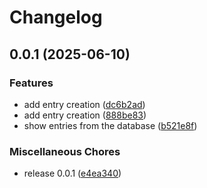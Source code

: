 # Changelog

## 0.0.1 (2025-06-10)


### Features

* add entry creation ([dc6b2ad](https://github.com/rickenharp/adh_diary/commit/dc6b2ad33fca7416614bf80cf3280aa55cb5cdc3))
* add entry creation ([888be83](https://github.com/rickenharp/adh_diary/commit/888be830d9f0031a946589978ba5569bec2d1567))
* show entries from the database ([b521e8f](https://github.com/rickenharp/adh_diary/commit/b521e8f3938bafac4165c86abe1e8d21c6ffd375))


### Miscellaneous Chores

* release 0.0.1 ([e4ea340](https://github.com/rickenharp/adh_diary/commit/e4ea340741e32a836a911eeb2d06a9c5e99a2fc3))
